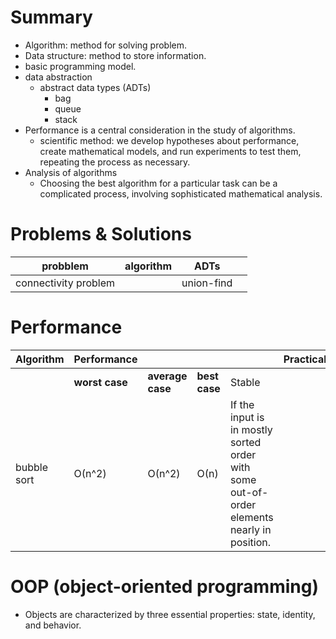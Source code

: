
# Summary
- Algorithm: method for solving problem.
- Data structure: method to store information.
- basic programming model.
- data abstraction
  - abstract data types (ADTs) 
    - bag
    - queue
    - stack
- Performance is a central consideration in the study of algorithms.
  - scientific method: we develop hypotheses about performance, create mathematical models, and run experiments to test them, repeating the process as necessary.
- Analysis of algorithms
  - Choosing the best algorithm for a particular task can be a complicated process, involving sophisticated mathematical analysis.


# Problems & Solutions
|probblem | algorithm | ADTs |  | 
| ------- | --------- | ---- | --|
|connectivity problem|| union-find |


# Performance


| Algorithm  | Performance |  |  | | Practical |
| -----------| ------------- | -------------| ------------- | ------------- |------------- |
|            | **worst case**  | **average case**  | **best case** | Stable|
| bubble sort  | О(n^2)  |  О(n^2)  | О(n) | If the input is in mostly sorted order with some out-of-order elements nearly in position. |



# OOP (object-oriented programming)
- Objects are characterized by three essential properties: state, identity, and behavior.
